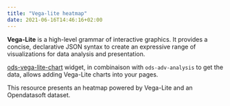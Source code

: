 ```yaml
---
title: "Vega-lite heatmap"
date: 2021-06-16T14:46:16+02:00
---
```


**Vega-Lite** is a high-level grammar of interactive graphics. It provides a concise, declarative JSON syntax to create an expressive range of visualizations for data analysis and presentation.

[ods-vega-lite-chart](https://help.opendatasoft.com/widgets/#/api/ods-widgets.directive:odsVegaLiteChart) widget, in combinaison with `ods-adv-analysis` to get the data, allows adding Vega-Lite charts into your pages.

This resource presents an heatmap powered by Vega-Lite and an Opendatasoft dataset.